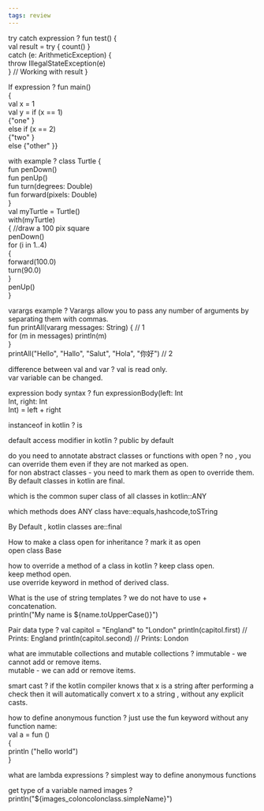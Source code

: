 ```yaml
---
tags: review
---
```


try catch expression
?
fun test() {  
val result = try { count() }  
catch (e: ArithmeticException) {  
  throw IllegalStateException(e)  
} // Working with result }

If expression
?
fun main()  
{  
val x = 1  
val y = if (x == 1)  
{"one" }  
else if (x == 2)  
{"two" }  
else {"other" }}

with example
?
class Turtle {  
fun penDown()  
fun penUp()  
fun turn(degrees: Double)  
fun forward(pixels: Double)  
}  
val myTurtle = Turtle()  
with(myTurtle)  
{ //draw a 100 pix square  
penDown()  
for (i in 1..4)  
{  
forward(100.0)  
turn(90.0)  
}  
penUp()  
}

varargs example
?
Varargs allow you to pass any number of arguments by separating them with commas.  
fun printAll(vararg messages: String) { // 1  
for (m in messages) println(m)  
}  
printAll("Hello", "Hallo", "Salut", "Hola", "你好") // 2

difference between val and var
?
val is read only.  
var variable can be changed.

expression body syntax
?
fun expressionBody(left: Int  
Int, right: Int  
Int) = left + right

instanceof in kotlin 
?
is

default access modifier in kotlin
?
public by default

do you need to annotate abstract classes or functions with open
?
no , you can override them even if they are not marked as open.  
for non abstract classes - you need to mark them as open to override them.  
By default classes in kotlin are final.

which is the common super class of all classes in kotlin::ANY

which methods does ANY class have::equals,hashcode,toSTring

By Default , kotlin classes are::final

How to make a class open for inheritance
?
mark it as open  
open class Base

how to override a method of a class in kotlin
?
keep class open.  
keep method open.  
use override keyword in method of derived class.

What is the use of string templates
?
we do not have to use + concatenation.  
println("My name is ${name.toUpperCase()}")

Pair data type
?
val capitol = "England" to "London" println(capitol.first) // Prints: England println(capitol.second) // Prints: London

what are immutable collections and mutable collections
?
immutable - we cannot add or remove items.  
mutable - we can add or remove items.

smart cast
?
if the kotlin compiler knows that x is a string after performing a check then it will automatically convert x to a string , without any explicit casts.

how to define anonymous function
?
just use the fun keyword without any function name:  
  val a = fun ()  
{  
println ("hello world")  
}

what are lambda expressions
?
simplest way to define anonymous functions

get type of a variable named images
?
println("${images_coloncolonclass.simpleName}")





